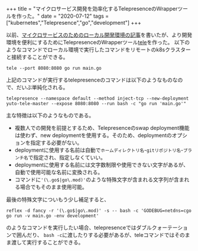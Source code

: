 +++
title = "マイクロサービス開発を効率化するTelepresenceのWrapperツールを作った。"
date = "2020-07-12"
tags = ["kubernetes","Telepresence","go","development"]
+++

以前、[マイクロサービスのためのローカル開発環境の記事](https://www.biosugar0.com/posts/2020/01/%E3%83%9E%E3%82%A4%E3%82%AF%E3%83%AD%E3%82%B5%E3%83%BC%E3%83%93%E3%82%B9%E3%81%AE%E3%81%9F%E3%82%81%E3%81%AE%E3%83%AD%E3%83%BC%E3%82%AB%E3%83%AB%E9%96%8B%E7%99%BA%E7%92%B0%E5%A2%83%E3%81%AE%E8%A8%98%E4%BA%8B/)を書いたが、より開発環境を便利にするためにTelepresenceのWrapperツール[tele](https://github.com/biosugar0/tele)を作った。
以下のようなコマンドでローカル環境で実行したコマンドをリモートのk8sクラスターと接続することができる。

```
tele --port 8080:8080 go run main.go
```

上記のコマンドが実行するtelepresenceのコマンドは以下のようなものなので、だいぶ単純化される。
```
telepresence --namespace default --method inject-tcp --new-deployment yuto-tele-master --expose 8080:8080 --run bash -c "go run 'main.go'"
```


主な特徴は以下のようなものである。

<!--more-->


* 複数人での開発を前提とするため、Telepresenceのswap deployment機能は使わず、new deploymentを使用する。そのため、deploymentのオプションを指定する必要がない。
* deploymentに使用する名前は自動で`ホームディレクトリ名`-`gitリポジトリ名`-`ブランチ名`で指定され、指定しなくていい。
* deploymentに使用する名前には文字数制限や使用できない文字があるが、自動で使用可能な名前に変換される。
* コマンドに`'(\.go$|go\.mod)'`のような特殊文字が含まれる文字列が含まれる場合でもそのまま使用可能。

最後の特殊文字についもう少し補足すると、

```
reflex -d fancy -r '(\.go$|go\.mod)' -s -- bash -c 'GODEBUG=netdns=cgo go run -v main.go -env development'
```

のようなコマンドを実行したい場合、telepresenceではダブルクォーテーションで囲んだり、
`bash -c`に渡したりする必要があるが、teleコマンドではそのまま渡して実行することができる。
